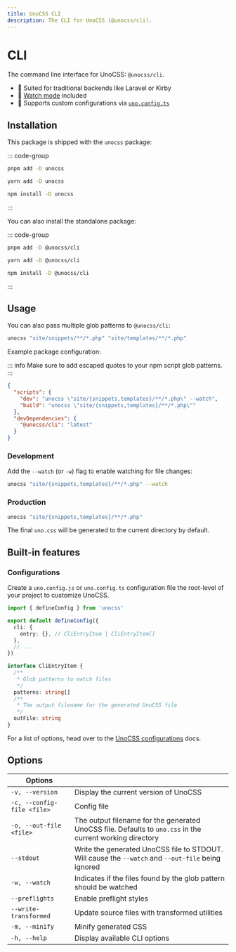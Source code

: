 ```yaml
---
title: UnoCSS CLI
description: The CLI for UnoCSS (@unocss/cli).
---
```


# CLI

The command line interface for UnoCSS: `@unocss/cli`.

- 🍱 Suited for traditional backends like Laravel or Kirby
- 👀 [Watch mode](#development) included
- 🔌 Supports custom configurations via [`uno.config.ts`](#configurations)

## Installation

This package is shipped with the `unocss` package:

::: code-group
  ```bash [pnpm]
  pnpm add -D unocss
  ```
  ```bash [yarn]
  yarn add -D unocss
  ```
  ```bash [npm]
  npm install -D unocss
  ```
:::

You can also install the standalone package:

::: code-group
  ```bash [pnpm]
  pnpm add -D @unocss/cli
  ```
  ```bash [yarn]
  yarn add -D @unocss/cli
  ```
  ```bash [npm]
  npm install -D @unocss/cli
  ```
:::

## Usage

You can also pass multiple glob patterns to `@unocss/cli`:

```bash
unocss "site/snippets/**/*.php" "site/templates/**/*.php"
```

Example package configuration:

::: info
Make sure to add escaped quotes to your npm script glob patterns.
:::

```json
{
  "scripts": {
    "dev": "unocss \"site/{snippets,templates}/**/*.php\" --watch",
    "build": "unocss \"site/{snippets,templates}/**/*.php\""
  },
  "devDependencies": {
    "@unocss/cli": "latest"
  }
}
```

### Development

Add the `--watch` (or `-w`) flag to enable watching for file changes:

```bash
unocss "site/{snippets,templates}/**/*.php" --watch
```

### Production

```bash
unocss "site/{snippets,templates}/**/*.php"
```

The final `uno.css` will be generated to the current directory by default.

## Built-in features

### Configurations

Create a `uno.config.js` or `uno.config.ts` configuration file the root-level of your project to customize UnoCSS.

```ts
import { defineConfig } from 'unocss'

export default defineConfig({
  cli: {
    entry: {}, // CliEntryItem | CliEntryItem[]
  },
  // ...
})

interface CliEntryItem {
  /**
   * Glob patterns to match files
   */
  patterns: string[]
  /**
   * The output filename for the generated UnoCSS file
   */
  outFile: string
}
```

For a list of options, head over to the [UnoCSS configurations](/config/) docs.

## Options

| Options       |               |
| ------------- | ------------- |
| `-v, --version` | Display the current version of UnoCSS |
| `-c, --config-file <file>` | Config file |
| `-o, --out-file <file>` | The output filename for the generated UnoCSS file. Defaults to `uno.css` in the current working directory |
| `--stdout` | Write the generated UnoCSS file to STDOUT. Will cause the `--watch` and `--out-file` being ignored |
| `-w, --watch` | Indicates if the files found by the glob pattern should be watched |
| `--preflights` | Enable preflight styles |
| `--write-transformed` | Update source files with transformed utilities |
| `-m, --minify` | Minify generated CSS |
| `-h, --help` | Display available CLI options |
